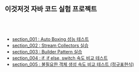 

## 이것저것 자바 코드 실험 프로젝트
　
　  
　  
  
  - [section_001 : Auto Boxing 성능 테스트][link_section_001]
  - [section_002 : Stream Collectors 실습][link_section_002]
  - [section_003 : Builder Pattern 실습][link_section_003]
  - [section_004 : if, if else, switch 속도 비교 테스트][link_section_004]
  - [section_005 : 불필요한 객체 생성 속도 비교 테스트 (정규표현식)][link_section_005]

　  
　  
　  


[link_section_001]:https://github.com/nimkoes/java-snippet/blob/master/src/me/nimkoes/section_001/Main.java
[link_section_002]:https://github.com/nimkoes/java-snippet/blob/master/src/me/nimkoes/section_002/StreamCollectors.java
[link_section_003]:https://github.com/nimkoes/java-snippet/blob/master/src/me/nimkoes/section_003/BuilderPattern.java
[link_section_004]:https://github.com/nimkoes/java-snippet/blob/master/src/me/nimkoes/section_004/Main.java
[link_section_005]:https://github.com/nimkoes/java-snippet/blob/master/src/me/nimkoes/section_005/Main.java
